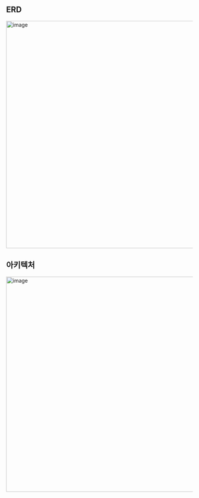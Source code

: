 ## ERD
<img width="615" alt="image" src="https://github.com/user-attachments/assets/261bb005-bd82-412c-aeb6-a63e087b438b">

## 아키텍처
<img width="582" alt="image" src="https://github.com/user-attachments/assets/82fa014e-7770-4fc3-9dcf-5011421ff786">
